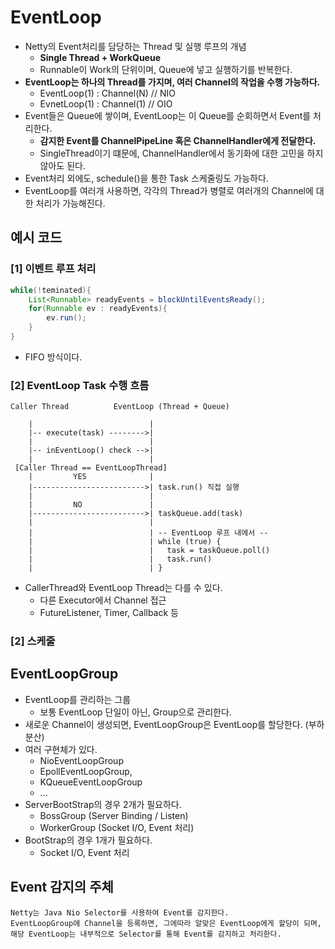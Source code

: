# EventLoop
- Netty의 Event처리를 담당하는 Thread 및 실행 루프의 개념
  - **Single Thread + WorkQueue**
  - Runnable이 Work의 단위이며, Queue에 넣고 실행하기를 반복한다.
- **EventLoop는 하나의 Thread를 가지며, 여러 Channel의 작업을 수행 가능하다.**
  - EventLoop(1) : Channel(N) // NIO
  - EvnetLoop(1) : Channel(1) // OIO
- Event들은 Queue에 쌓이며, EventLoop는 이 Queue를 순회하면서 Event를 처리한다.
  - **감지한 Event를 ChannelPipeLine 혹은 ChannelHandler에게 전달한다.**
  - SingleThread이기 떄문에, ChannelHandler에서 동기화에 대한 고민을 하지 않아도 된다.
- Event처리 외에도, schedule()을 통한 Task 스케줄링도 가능하다.
- EventLoop를 여러개 사용하면, 각각의 Thread가 병렬로 여러개의 Channel에 대한 처리가 가능해진다.

## 예시 코드
### [1] 이벤트 루프 처리
```java
while(!teminated){
    List<Runnable> readyEvents = blockUntilEventsReady();
    for(Runnable ev : readyEvents){
        ev.run();    
    }
}
```
- FIFO 방식이다.

### [2] EventLoop Task 수행 흐름
```text
Caller Thread          EventLoop (Thread + Queue)

    |                          |
    |-- execute(task) -------->|
    |                          |
    |-- inEventLoop() check -->|
    |                          |
 [Caller Thread == EventLoopThread]               
    |         YES              |
    |------------------------->| task.run() 직접 실행
    |                          |
    |         NO               |
    |------------------------->| taskQueue.add(task)
    |                          |
    |                          | -- EventLoop 루프 내에서 --
    |                          | while (true) {
    |                          |   task = taskQueue.poll()
    |                          |   task.run()
    |                          | }
```
- CallerThread와 EventLoop Thread는 다를 수 있다.
  - 다른 Executor에서 Channel 접근
  - FutureListener, Timer, Callback 등

### [2] 스케줄

## EventLoopGroup
- EventLoop를 관리하는 그룹
  - 보통 EventLoop 단일이 아닌, Group으로 관리한다.
- 새로운 Channel이 생성되면, EventLoopGroup은 EventLoop를 할당한다. (부하분산)
- 여러 구현체가 있다.
  - NioEventLoopGroup 
  - EpollEventLoopGroup, 
  - KQueueEventLoopGroup 
  - ...
- ServerBootStrap의 경우 2개가 필요하다.
  - BossGroup (Server Binding / Listen)
  - WorkerGroup (Socket I/O, Event 처리)
- BootStrap의 경우 1개가 필요하다.
  - Socket I/O, Event 처리


## Event 감지의 주체
```text
Netty는 Java Nio Selector를 사용하여 Event를 감지한다.
EventLoopGroup에 Channel을 등록하면, 그에따라 알맞은 EventLoop에게 할당이 되며,
해당 EventLoop는 내부적으로 Selector를 통해 Event를 감지하고 처리한다.
```

